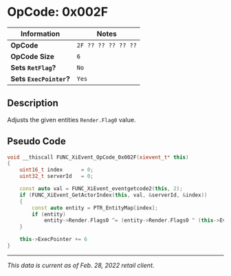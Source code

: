 # OpCode: 0x002F

| Information               | Notes |
|---                        |---    |
| **OpCode**                | `2F ?? ?? ?? ?? ??` |
| **OpCode Size**           | `6`   |
| **Sets `RetFlag`?**       | `No`  |
| **Sets `ExecPointer`?**   | `Yes` |

## Description

Adjusts the given entities `Render.Flag0` value.

## Pseudo Code

```cpp
void __thiscall FUNC_XiEvent_OpCode_0x002F(xievent_t* this)
{
    uint16_t index      = 0;
    uint32_t serverId   = 0;

    const auto val = FUNC_XiEvent_eventgetcode2(this, 2);
    if (FUNC_XiEvent_GetActorIndex(this, val, &serverId, &index))
    {
        const auto entity = PTR_EntityMap[index];
        if (entity)
            entity->Render.Flags0 ^= (entity->Render.Flags0 ^ (this->EventData[this->ExecPointer + 1] << 19)) & 0x80000;
    }

    this->ExecPointer += 6
}
```

---

_This data is current as of Feb. 28, 2022 retail client._